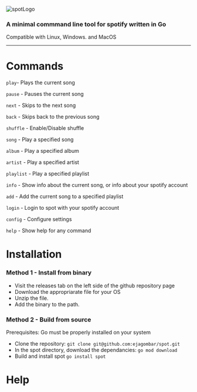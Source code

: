 ![spotLogo](https://github.com/ejagombar/spot/assets/77460324/29c96587-abd3-4ac1-a0b9-8e2ad6a5ffb9)

### A minimal commmand line tool for spotify written in Go
Compatible with Linux, Windows. and MacOS

---

# Commands
`play`- Plays the current song

`pause` - Pauses the current song

`next` - Skips to the next song

`back` - Skips back to the previous song

`shuffle` - Enable/Disable shuffle

`song` - Play a specified song

`album` - Play a specified album

`artist` - Play a specified artist

`playlist` - Play a specified playlist

`info` - Show info about the current song, or info about your spotify account

`add` - Add the current song to a specified playlist

`login` - Login to spot with your spotify account

`config` - Configure settings

`help` - Show help for any command


# Installation
### Method 1 - Install from binary
- Visit the releases tab on the left side of the github repository page
- Download the appropriarate file for your OS
- Unzip the file.
- Add the binary to the path.

### Method 2 - Build from source
Prerequisites: Go must be properly installed on your system
- Clone the repository: `git clone git@github.com:ejagombar/spot.git`
- In the spot directory, download the dependancies: `go mod download`
- Build and install spot `go install spot`

# Help
